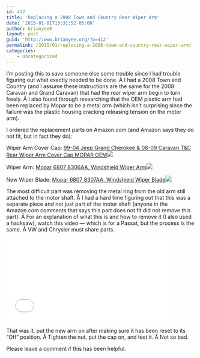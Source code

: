 ```yaml
---
id: 412
title: 'Replacing a 2008 Town and Country Rear Wiper Arm'
date: '2015-01-01T13:31:52-05:00'
author: brianyee0
layout: post
guid: 'http://www.brianyee.org/?p=412'
permalink: /2015/01/replacing-a-2008-town-and-country-rear-wiper-arm/
categories:
    - Uncategorized
---
```


I’m posting this to save someone else some trouble since I had trouble figuring out what exactly needed to be done. Â I had a 2008 Town and Country (and I assume these instructions are the same for the 2008 Caravan and Grand Caravan) that had the rear wiper arm begin to turn freely. Â I also found through researching that the OEM plastic arm had been replaced by Mopar to be a metal arm (which isn’t surprising since the failure was the plastic housing cracking releasing tension on the motor arm).

I ordered the replacement parts on Amazon.com (and Amazon says they do not fit, but in fact they do):

Wiper Arm Cover Cap: [99-04 Jeep Grand Cherokee &amp; 08-09 Caravan T&amp;C Rear Wiper Arm Cover Cap MOPAR OEM](http://www.amazon.com/gp/product/B00B1FOVU8/ref=as_li_tl?ie=UTF8&camp=1789&creative=390957&creativeASIN=B00B1FOVU8&linkCode=as2&tag=briyee-20&linkId=ETE3UBQNDNCTTHLR)![](http://ir-na.amazon-adsystem.com/e/ir?t=briyee-20&l=as2&o=1&a=B00B1FOVU8)

Wiper Arm: [Mopar 6807 8306AA, Windshield Wiper Arm](http://www.amazon.com/gp/product/B007NNFEGM/ref=as_li_tl?ie=UTF8&camp=1789&creative=390957&creativeASIN=B007NNFEGM&linkCode=as2&tag=briyee-20&linkId=XGGHSEK57EM2SQUZ)![](http://ir-na.amazon-adsystem.com/e/ir?t=briyee-20&l=as2&o=1&a=B007NNFEGM)

New Wiper Blade: [Mopar 6807 8307AA, Windshield Wiper Blade](http://www.amazon.com/gp/product/B007NNEIKK/ref=as_li_tl?ie=UTF8&camp=1789&creative=390957&creativeASIN=B007NNEIKK&linkCode=as2&tag=briyee-20&linkId=GWLBCWG33B4YIHR6)![](http://ir-na.amazon-adsystem.com/e/ir?t=briyee-20&l=as2&o=1&a=B007NNEIKK)

The most difficult part was removing the metal ring from the old arm still attached to the motor shaft. Â I had a hard time figuring out that this was a separate piece and not just part of the motor shaft (anyone in the Amazon.com comments that says this part does not fit did not remove this part). Â For an explanation of what this is and how to remove it (I also used a hacksaw), watch this video — which is for a Passat, but the process is the same. Â VW and Chrysler must share parts.

<iframe allowfullscreen="allowfullscreen" frameborder="0" height="225" loading="lazy" src="//www.youtube.com/embed/bsDNLDWnkYM" width="450"></iframe>

That was it, put the new arm on after making sure it has been reset to its “Off” position. Â Tighten the nut, put the cap on, and test it. Â Not so bad.

Please leave a comment if this has been helpful.